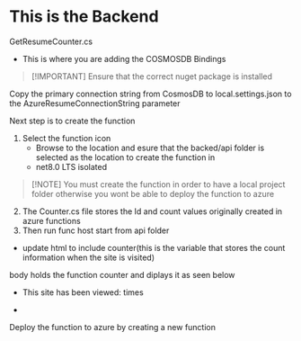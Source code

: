 # This is the Backend

GetResumeCounter.cs 
- This is where you are adding the COSMOSDB Bindings
 > [!IMPORTANT] Ensure that the correct nuget package is installed 

Copy the primary connection string from CosmosDB to local.settings.json to the AzureResumeConnectionString parameter

Next step is to create the function 
1. Select the function icon
    -   Browse to the location and esure that the backed/api folder is selected as the location to create the function in
    -   net8.0 LTS isolated 
> [!NOTE] You must create the function in order to have a local project folder otherwise you wont be able to deploy the function to azure
2. The Counter.cs file stores the Id and count values originally created in azure functions
3. Then run func host start from api folder
- update html to include counter(this is the variable that stores the count information when the site is visited)

body holds the function counter and diplays it as seen below 

- <body>
    <script src="main.js"></script>
    </h1>
    <p>This site has been viewed: <span id="counter"></span> times</p>                                       
- </body>




Deploy the function to azure by creating a new function           
